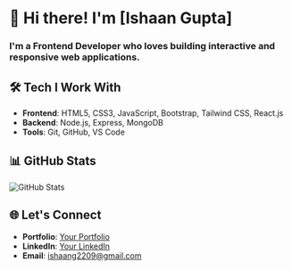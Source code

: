 # 👋 **Hi there! I'm [Ishaan Gupta]**

### I'm a **Frontend Developer** who loves building interactive and responsive web applications.

## 🛠 **Tech I Work With**
- **Frontend**: HTML5, CSS3, JavaScript, Bootstrap, Tailwind CSS, React.js
- **Backend**: Node.js, Express, MongoDB
- **Tools**: Git, GitHub, VS Code
  
## 📊 **GitHub Stats**

![GitHub Stats](https://github-readme-stats.vercel.app/api?username=YourUsername&show_icons=true&theme=default)


## 🌐 **Let's Connect**
- **Portfolio**: [Your Portfolio](https://your-portfolio.com)
- **LinkedIn**: [Your LinkedIn](https://www.linkedin.com/in/yourname)
- **Email**: ishaang2209@gmail.com

